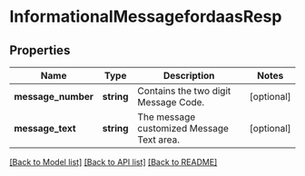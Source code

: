 # InformationalMessagefordaasResp

## Properties
Name | Type | Description | Notes
------------ | ------------- | ------------- | -------------
**message_number** | **string** | Contains the two digit Message Code. | [optional] 
**message_text** | **string** | The message customized Message Text area. | [optional] 

[[Back to Model list]](../README.md#documentation-for-models) [[Back to API list]](../README.md#documentation-for-api-endpoints) [[Back to README]](../README.md)


